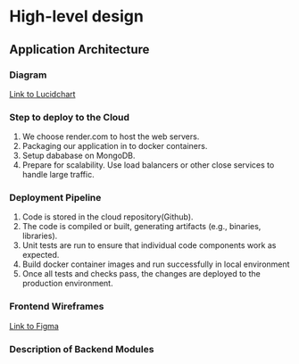 # High-level design
## Application Architecture
### Diagram
[Link to Lucidchart](https://lucid.app/lucidspark/8d2d6e36-c118-40bd-a856-62f6cb26e4d2/edit?viewport_loc=-6369%2C-1157%2C1839%2C1572%2C0_0&invitationId=inv_7fe0188e-fcb1-4dcc-981c-2f0019bb9fdc)
### Step to deploy to the Cloud
  1. We choose render.com to host the web servers.
  2. Packaging our application in to docker containers.
  3. Setup dababase on MongoDB.
  4. Prepare for scalability. Use load balancers or other close services to handle large traffic.
### Deployment Pipeline
  1. Code is stored in the cloud repository(Github).
  2. The code is compiled or built, generating artifacts (e.g., binaries, libraries).
  3. Unit tests are run to ensure that individual code components work as expected.
  4. Build docker container images and run successfully in local environment
  5. Once all tests and checks pass, the changes are deployed to the production environment. 
### Frontend Wireframes
[Link to Figma](https://www.figma.com/file/x1LuRa2y4Wm83u2NRH9tiy/Untitled?type=design&node-id=0%3A1&mode=design&t=pX7MuVYy0nwR7qRI-1)
### Description of Backend Modules
